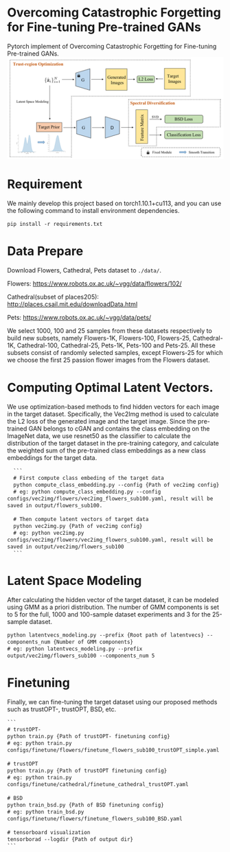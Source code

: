 # Overcoming Catastrophic Forgetting for Fine-tuning Pre-trained GANs
  Pytorch implement of Overcoming Catastrophic Forgetting for Fine-tuning Pre-trained GANs.
  ![image](imgs/pipline.png)

# Requirement
  We mainly develop this project based on torch1.10.1+cu113, and you can use the following command to install environment dependencies.
  ```
  pip install -r requirements.txt
  ```


# Data Prepare
  Download Flowers, Cathedral, Pets dataset to `./data/`.

  Flowers: https://www.robots.ox.ac.uk/~vgg/data/flowers/102/

  Cathedral(subset of places205): http://places.csail.mit.edu/downloadData.html

  Pets: https://www.robots.ox.ac.uk/~vgg/data/pets/

  We select 1000, 100 and 25 samples from these datasets respectively to build new subsets, namely Flowers-1K, Flowers-100, Flowers-25, Cathedral-1K, Cathedral-100, Cathedral-25, Pets-1K, Pets-100 and Pets-25. All these subsets consist of randomly selected samples, except Flowers-25 for which we choose the first 25 passion flower images from the Flowers dataset.


# Computing Optimal Latent Vectors.
  We use optimization-based methods to find hidden vectors for each image in the target dataset. Specifically, the Vec2Img method is used to calculate the L2 loss of the generated image and the target image. Since the pre-trained GAN belongs to cGAN and contains the class embedding on the ImageNet data, we use resnet50 as the classifier to calculate the distribution of the target dataset in the pre-training category, and calculate the weighted sum of the pre-trained class embeddings as a new class embeddings for the target data.

      ```
      # First compute class embeding of the target data
      python compute_class_embedding.py --config {Path of vec2img config}
      # eg: python compute_class_embedding.py --config configs/vec2img/flowers/vec2img_flowers_sub100.yaml, result will be saved in output/flowers_sub100.

      # Then compute latent vectors of target data
      python vec2img.py {Path of vec2img config}
      # eg: python vec2img.py configs/vec2img/flowers/vec2img_flowers_sub100.yaml, result will be saved in output/vec2img/flowers_sub100
      ```

# Latent Space Modeling
 After calculating the hidden vector of the target dataset, it can be modeled using GMM as a priori distribution. The number of GMM components is set to 5 for the full, 1000 and 100-sample dataset experiments and 3 for the 25-sample dataset.
 ```
 python latentvecs_modeling.py --prefix {Root path of latentvecs} --components_num {Number of GMM components}
 # eg: python latentvecs_modeling.py --prefix output/vec2img/flowers_sub100 --components_num 5
 ```

# Finetuning
  Finally, we can fine-tuning the target dataset using our proposed methods such as trustOPT-, trustOPT, BSD, etc.

    ```
    # trustOPT-
    python train.py {Path of trustOPT- finetuning config}
    # eg: python train.py configs/finetune/flowers/finetune_flowers_sub100_trustOPT_simple.yaml

    # trustOPT
    python train.py {Path of trustOPT finetuning config}
    # eg: python train.py configs/finetune/cathedral/finetune_cathedral_trustOPT.yaml

    # BSD
    python train_bsd.py {Path of BSD finetuning config}
    # eg: python train_bsd.py configs/finetune/flowers/finetune_flowers_sub100_BSD.yaml
    
    # tensorboard visualization
    tensorborad --logdir {Path of output dir}
    ```